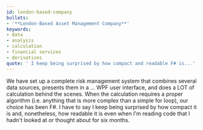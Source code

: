 ```yaml
---
id: london-based-company
bullets:
- '**London-Based Asset Management Company**'
keywords:
- data
- analysis
- calculation
- financial services
- derivatives
quote: ' I keep being surprised by how compact and readable F# is...'
---
```

We have set up a complete risk management system that combines several data sources, presents them in a ... 
WPF user interface, and does a LOT of calculation behind the scenes. When the calculation 
requires a proper algorithm (i.e. anything that is more complex than a simple for loop), 
our choice has been F#. I have to say I keep being surprised by how compact it is and, nonetheless, 
how readable it is even when I'm reading code that I hadn't looked at or thought about for six months.

    